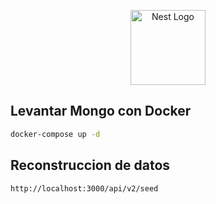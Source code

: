 <p align="center">
<img src="https://nestjs.com/img/logo-small.svg" width="120" alt="Nest Logo" />
</p>

## Levantar Mongo con Docker

```bash
docker-compose up -d
```

## Reconstruccion de datos

```bash
http://localhost:3000/api/v2/seed
```
